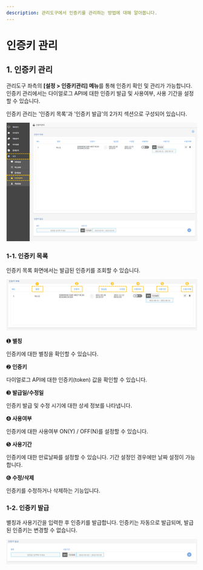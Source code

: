 ```yaml
---
description: 관리도구에서 인증키를 관리하는 방법에 대해 알아봅니다.
---
```


# 인증키 관리

## 1. 인증키 관리

관리도구 좌측의 **\[설정 > 인증키관리] 메뉴**를 통해 인증키 확인 및 관리가 가능합니다. 인증키 관리에서는 다이얼로그 API에 대한 인증키 발급 및 사용여부, 사용 기간을 설정할 수 있습니다.&#x20;

인증키 관리는 '인증키 목록'과 '인증키 발급'의 2가지 섹션으로 구성되어 있습니다.

![인증키 관리 경로   ](<../.gitbook/assets/1.인증키 경로.png>)

### 1-1. 인증키 목록

인증키 목록 화면에서는 발급된 인증키를 조회할 수 있습니다.   &#x20;

![인증키 목록 화면  ](<../.gitbook/assets/2.인증키 목록.png>)

➊ **별칭**&#x20;

인증키에 대한 별칭을 확인할 수 있습니다.

&#x20; &#x20;

➋ **인증키**&#x20;

다이얼로그 API에 대한 인증키(token) 값을 확인할 수 있습니다.

&#x20;&#x20;

➌ **발급일/수정일**&#x20;

인증키 발급 및 수정 시기에 대한 상세 정보를 나타냅니다.

&#x20;

➍ **사용여부**&#x20;

인증키에 대한 사용여부 ON(Y) / OFF(N)를 설정할 수 있습니다.

&#x20; &#x20;

➎ **사용기간**&#x20;

인증키에 대한 만료날짜를 설정할 수 있습니다. 기간 설정인 경우에만 날짜 설정이 가능합니다.  &#x20;

&#x20;  &#x20;

➏ **수정/삭제**&#x20;

인증키를 수정하거나 삭제하는 기능입니다. &#x20;



### 1-2. 인증키 발급

별칭과 사용기간을 입력한 후 인증키를 발급합니다. 인증키는 자동으로 발급되며, 발급된 인증키는 변경할 수 없습니다.

![인증키 발급 화면             ](<../.gitbook/assets/image (154).png>)
